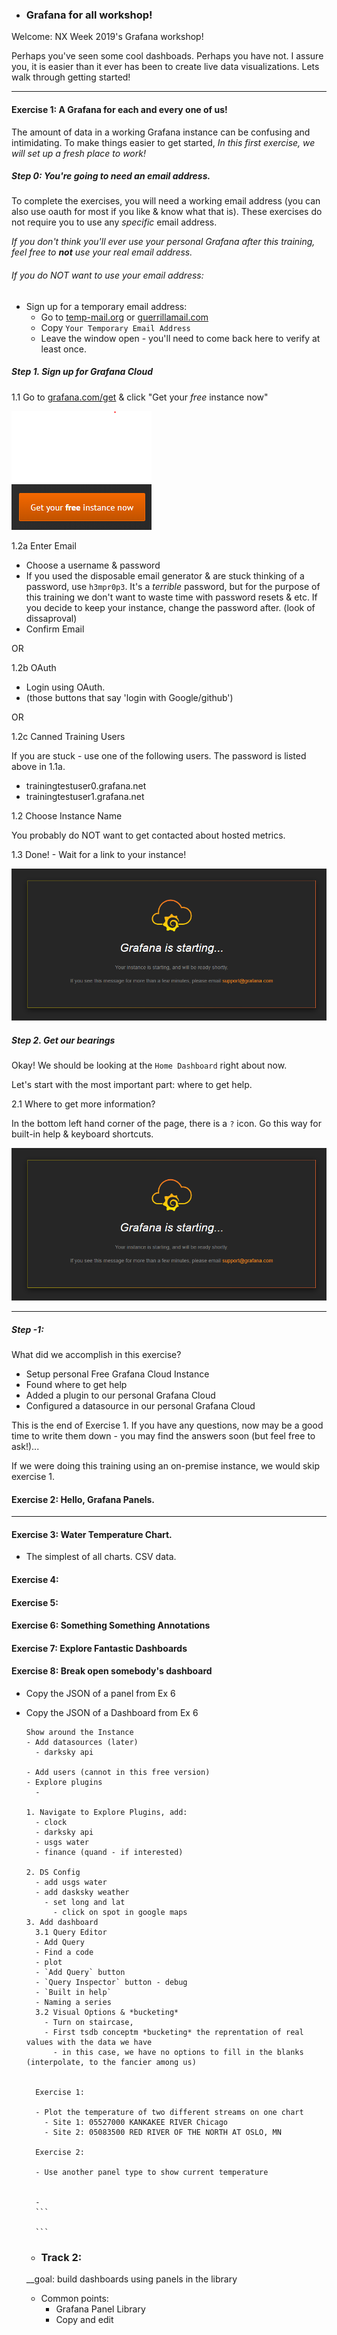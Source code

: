 


- ### Grafana for all workshop!

Welcome: NX Week 2019's Grafana workshop!  

Perhaps you've seen some cool dashboads. Perhaps you have not. I assure you, it
is easier than it ever has been to create live data visualizations. Lets walk
through getting started!

---

#### Exercise 1: A Grafana for each and every one of us!

The amount of data in a working Grafana instance can be confusing and
intimidating.  To make things easier to get started, *In this first exercise,
we will set up a fresh place to work!*

##### Step 0: You're going to need an email address.

To complete the exercises, you will need a working email address (you can
  also use oauth for most if you like & know what that is). These
exercises do not require you to use any *specific* email address.

_If you don't think you'll ever use your personal Grafana after this training,
feel free to **not** use your real email address._

###### If you do NOT want to use your email address:

- Sign up for a temporary email address:
  - Go to [temp-mail.org](http://temp-mail.org) or [guerrillamail.com](https://www.guerrillamail.com/)
  - Copy `Your Temporary Email Address`
  - Leave the window open - you'll need to come back here to verify at least once.


##### Step 1. Sign up for Grafana Cloud

1.1 Go to [grafana.com/get](https://grafana.com/get) & click "Get your *free* instance now"

![](https://raw.githubusercontent.com/relishcolouredhat/grafana-training-exercises/master/free-instance-button.PNG)


1.2a Enter Email  
  - Choose a username & password
  - If you used the disposable email generator & are stuck thinking of a password, use `h3mpr0p3`. It's a *terrible* password, but for the purpose of this training we don't want to waste time with password resets & etc. If you decide to keep your instance, change the password after. (look of dissaproval)
  - Confirm Email

  OR

1.2b OAuth
  - Login using OAuth.
  - (those buttons that say 'login with Google/github')

  OR

1.2c Canned Training Users

If you are stuck - use one of the following users. The password is listed above in 1.1a.

  - trainingtestuser0.grafana.net
  - trainingtestuser1.grafana.net

1.2 Choose Instance Name

You probably do NOT want to get contacted about hosted metrics.

1.3 Done! - Wait for a link to your instance!

![](https://raw.githubusercontent.com/relishcolouredhat/grafana-training-exercises/master/grafana-is-starting.PNG)


##### Step 2. Get our bearings

Okay! We should be looking at the `Home Dashboard` right about now.

Let's start with the most important part: where to get help.


2.1 Where to get more information?

In the bottom left hand corner of the page, there is a `?` icon. Go this way
for built-in help & keyboard shortcuts.

![](https://raw.githubusercontent.com/relishcolouredhat/grafana-training-exercises/master/grafana-is-starting.PNG)


---

##### Step -1:

What did we accomplish in this exercise?
- Setup personal Free Grafana Cloud Instance
- Found where to get help
- Added a plugin to our personal Grafana Cloud
- Configured a datasource in our personal Grafana Cloud

This is the end of Exercise 1. If you have any questions, now may be a good time
to write them down - you may find the answers soon (but feel free to ask!)...

If we were doing this training using an on-premise instance, we would skip
exercise 1.

#### Exercise 2: Hello, Grafana Panels.

---

#### Exercise 3: Water Temperature Chart.
- The simplest of all charts. CSV data.
#### Exercise 4:
#### Exercise 5:
#### Exercise 6: Something Something Annotations
#### Exercise 7: Explore Fantastic Dashboards
#### Exercise 8: Break open somebody's dashboard
- Copy the JSON of a panel from Ex 6
- Copy the JSON of a Dashboard from Ex 6

      Show around the Instance
      - Add datasources (later)
        - darksky api

      - Add users (cannot in this free version)
      - Explore plugins
        -

      1. Navigate to Explore Plugins, add:
        - clock
        - darksky api
        - usgs water
        - finance (quand - if interested)

      2. DS Config
        - add usgs water
        - add dasksky weather
          - set long and lat
            - click on spot in google maps
      3. Add dashboard
        3.1 Query Editor
        - Add Query
        - Find a code
        - plot
        - `Add Query` button
        - `Query Inspector` button - debug
        - `Built in help`
        - Naming a series
        3.2 Visual Options & *bucketing*
          - Turn on staircase,
          - First tsdb conceptm *bucketing* the reprentation of real values with the data we have
            - in this case, we have no options to fill in the blanks (interpolate, to the fancier among us)


        Exercise 1:

        - Plot the temperature of two different streams on one chart
          - Site 1: 05527000 KANKAKEE RIVER Chicago
          - Site 2: 05083500 RED RIVER OF THE NORTH AT OSLO, MN

        Exercise 2:

        - Use another panel type to show current temperature


        -
        ```

        ```
  - ### Track 2:
  __goal: build dashboards using panels in the library

  - Common points:
    - Grafana Panel Library
    - Copy and edit
